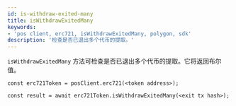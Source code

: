 ```yaml
---
id: is-withdraw-exited-many
title: isWithdrawExitedMany
keywords:
- 'pos client, erc721, isWithdrawExitedMany, polygon, sdk'
description: '检查是否已退出多个代币的提取。'
---
```


`isWithdrawExitedMany` 方法可检查是否已退出多个代币的提取。它将返回布尔值。

```
const erc721Token = posClient.erc721(<token address>);

const result = await erc721Token.isWithdrawExitedMany(<exit tx hash>);

```
